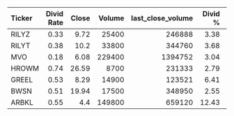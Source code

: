 | Ticker   |   Divid Rate |   Close |   Volume |   last_close_volume |   Divid % | 5_Days_pos   | above_SMA_50   |
|:---------|-------------:|--------:|---------:|--------------------:|----------:|:-------------|:---------------|
| RILYZ    |         0.33 |    9.72 |    25400 |              246888 |      3.38 | True         | True           |
| RILYT    |         0.38 |   10.2  |    33800 |              344760 |      3.68 | True         | True           |
| MVO      |         0.18 |    6.08 |   229400 |             1394752 |      3.04 | True         | True           |
| HROWM    |         0.74 |   26.59 |     8700 |              231333 |      2.79 | True         | True           |
| GREEL    |         0.53 |    8.29 |    14900 |              123521 |      6.41 | False        | True           |
| BWSN     |         0.51 |   19.94 |    17500 |              348950 |      2.55 | True         | True           |
| ARBKL    |         0.55 |    4.4  |   149800 |              659120 |     12.43 | True         | False          |